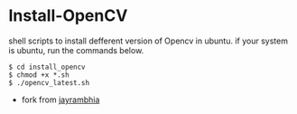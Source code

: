 # Install-OpenCV



shell scripts to install defferent version of Opencv in ubuntu.
if your system is ubuntu, run the commands below.
```
$ cd install_opencv
$ chmod +x *.sh
$ ./opencv_latest.sh
```

* fork from [jayrambhia](https://github.com/jayrambhia/Install-OpenCV)
